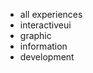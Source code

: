 <nav class="navbar navbar-light filters">
  <div class="container">
    <ul class="navbar-nav">
      <li class="nav-item">
        <a class="filter active" role="button" data-category="">all <span class="hidden-xs-down">experiences</span></a>
      </li>
      <li class="nav-item">
        <a class="filter" role="button" data-category="ui"><span class="hidden-xs-down">interactive</span><span class="hidden-sm-up">ui</span></a>
      </li>
      <li class="nav-item">
        <a class="filter" role="button" data-category="viz">graphic</a>
      </li>
      <li class="nav-item">
        <a class="filter" role="button" data-category="info">info<span class="hidden-xs-down">rmation</span></a>
      </li>
      <li class="nav-item">
        <a class="filter" role="button" data-category="dev">dev<span class="hidden-xs-down">elopment</span></a>
      </li>
    </ul>
  </div>
</nav>
